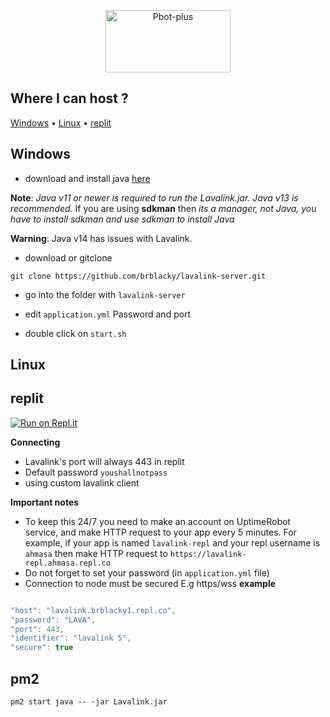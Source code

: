 
<!-- PROJECT LOGO -->
<p align="center">
  <a href="https://github.com/brblacky/lavalink-server">
    <img src="https://media.discordapp.net/attachments/902568151731015770/936134410737180703/059C7F8B-2A75-4AF7-9DCA-B4C13E826D22.png" alt="Pbot-plus" width="200" height="100">
  </a>
</p>

## Where I can host ?
[Windows](https://github.com/brblacky/lavalink-server#windows)
• [Linux](https://github.com/brblacky/lavalink-server#linux)
• [replit](https://github.com/brblacky/lavalink-server#replit)
## Windows 
- download and install java [here](https://adoptopenjdk.net/) 

**Note**: _Java v11 or newer is required to run the Lavalink.jar. Java v13 is recommended._ If you are using **sdkman** then _its a manager, not Java, you have to install sdkman and use sdkman to install Java_

**Warning**: Java v14 has issues with Lavalink.

- download or gitclone 
```
git clone https://github.com/brblacky/lavalink-server.git
```
- go into the folder with `lavalink-server`

- edit `application.yml` Password and port 

- double click on `start.sh`

## Linux

## replit 

[![Run on Repl.it](https://repl.it/badge/github/brblacky/lavalink-server)](https://repl.it/github/brblacky/lavalink-server)

**Connecting**
- Lavalink's port will always 443 in replit
- Default password `youshallnotpass`
- using custom lavalink client

**Important notes**
- To keep this 24/7 you need to make an account on UptimeRobot service, and make HTTP request to your app every 5 minutes. For example, if your app is named `lavalink-repl` and your repl username is `ahmasa` then make HTTP request to `https://lavalink-repl.ahmasa.repl.co`
- Do not forget to set your password (in `application.yml` file)
- Connection to node must be secured E.g https/wss
**example**
```js

"host": "lavalink.brblacky1.repl.co",
"password": "LAVA",
"port": 443,
"identifier": "lavalink 5",     
"secure": true

```



## pm2 
`pm2 start java -- -jar Lavalink.jar`
